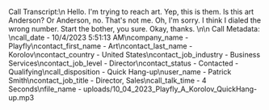 Call Transcript:\n Hello. I'm trying to reach art. Yep, this is them. Is this art Anderson? Or Anderson, no. That's not me. Oh, I'm sorry. I think I dialed the wrong number. Start the bother, you sure. Okay, thanks. \n\n Call Metadata: \ncall_date - 10/4/2023 5:51:13 AM\ncompany_name - Playfly\ncontact_first_name - Art\ncontact_last_name - Korolov\ncontact_country - United States\ncontact_job_industry - Business Services\ncontact_job_level - Director\ncontact_status - Contacted - Qualifying\ncall_disposition - Quick Hang-up\nuser_name - Patrick Smith\ncontact_job_title - Director, Sales\ncall_talk_time - 4 Seconds\nfile_name - uploads/10_04_2023_Playfly_A_Korolov_QuickHang-up.mp3
